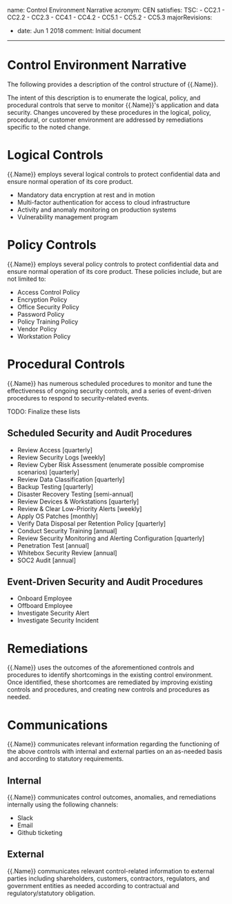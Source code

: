 name: Control Environment Narrative
acronym: CEN
satisfies:
  TSC:
    - CC2.1
    - CC2.2
    - CC2.3
    - CC4.1
    - CC4.2
    - CC5.1
    - CC5.2
    - CC5.3
majorRevisions:
  - date: Jun 1 2018
    comment: Initial document
---

# Control Environment Narrative

The following provides a description of the control structure of {{.Name}}.

The intent of this description is to enumerate the logical, policy, and procedural controls that serve to monitor {{.Name}}'s application and data security. Changes uncovered by these procedures in the logical, policy, procedural, or customer environment are addressed by remediations specific to the noted change.

# Logical Controls

{{.Name}} employs several logical controls to protect confidential data and ensure normal operation of its core product.

- Mandatory data encryption at rest and in motion
- Multi-factor authentication for access to cloud infrastructure
- Activity and anomaly monitoring on production systems
- Vulnerability management program

# Policy Controls

{{.Name}} employs several policy controls to protect confidential data and ensure normal operation of its core product. These policies include, but are not limited to:

- Access Control Policy
- Encryption Policy
- Office Security Policy
- Password Policy
- Policy Training Policy
- Vendor Policy
- Workstation Policy

# Procedural Controls

{{.Name}} has numerous scheduled procedures to monitor and tune the effectiveness of ongoing security controls, and a series of event-driven procedures to respond to security-related events.

TODO: Finalize these lists

## Scheduled Security and Audit Procedures

- Review Access [quarterly]
- Review Security Logs [weekly]
- Review Cyber Risk Assessment (enumerate possible compromise scenarios) [quarterly]
- Review Data Classification [quarterly]
- Backup Testing [quarterly]
- Disaster Recovery Testing [semi-annual]
- Review Devices & Workstations [quarterly]
- Review & Clear Low-Priority Alerts [weekly]
- Apply OS Patches [monthly]
- Verify Data Disposal per Retention Policy [quarterly]
- Conduct Security Training [annual]
- Review Security Monitoring and Alerting Configuration [quarterly]
- Penetration Test [annual]
- Whitebox Security Review [annual]
- SOC2 Audit [annual]

## Event-Driven Security and Audit Procedures

- Onboard Employee
- Offboard Employee
- Investigate Security Alert
- Investigate Security Incident

# Remediations

{{.Name}} uses the outcomes of the aforementioned controls and procedures to identify shortcomings in the existing control environment. Once identified, these shortcomes are remediated by improving existing controls and procedures, and creating new controls and procedures as needed.

# Communications

{{.Name}} communicates relevant information regarding the functioning of the above controls with internal and external parties on an as-needed basis and according to statutory requirements.

## Internal

{{.Name}} communicates control outcomes, anomalies, and remediations internally using the following channels:

- Slack
- Email
- Github ticketing

## External

{{.Name}} communicates relevant control-related information to external parties including shareholders, customers, contractors, regulators, and government entities as needed according to contractual and regulatory/statutory obligation.